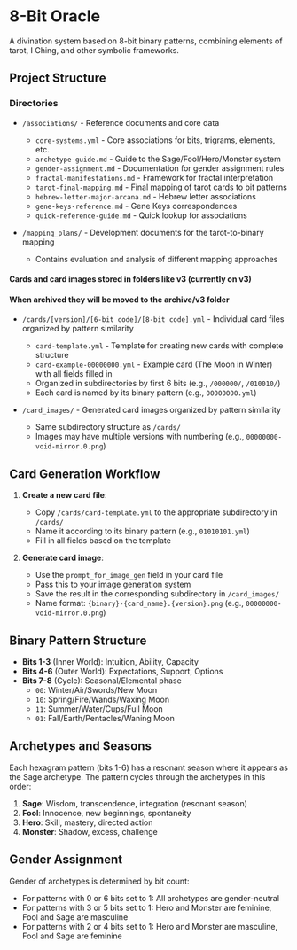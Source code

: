 # 8-Bit Oracle

A divination system based on 8-bit binary patterns, combining elements of tarot, I Ching, and other symbolic frameworks.

## Project Structure

### Directories

- `/associations/` - Reference documents and core data
  - `core-systems.yml` - Core associations for bits, trigrams, elements, etc.
  - `archetype-guide.md` - Guide to the Sage/Fool/Hero/Monster system
  - `gender-assignment.md` - Documentation for gender assignment rules
  - `fractal-manifestations.md` - Framework for fractal interpretation
  - `tarot-final-mapping.md` - Final mapping of tarot cards to bit patterns
  - `hebrew-letter-major-arcana.md` - Hebrew letter associations
  - `gene-keys-reference.md` - Gene Keys correspondences
  - `quick-reference-guide.md` - Quick lookup for associations

- `/mapping_plans/` - Development documents for the tarot-to-binary mapping
  - Contains evaluation and analysis of different mapping approaches

#### Cards and card images stored in folders like v3 (currently on v3) 
#### When archived they will be moved to the archive/v3 folder
- `/cards/[version]/[6-bit code]/[8-bit code].yml` - Individual card files organized by pattern similarity
  - `card-template.yml` - Template for creating new cards with complete structure
  - `card-example-00000000.yml` - Example card (The Moon in Winter) with all fields filled in
  - Organized in subdirectories by first 6 bits (e.g., `/000000/`, `/010010/`)
  - Each card is named by its binary pattern (e.g., `00000000.yml`)

- `/card_images/` - Generated card images organized by pattern similarity
  - Same subdirectory structure as `/cards/`
  - Images may have multiple versions with numbering (e.g., `00000000-void-mirror.0.png`)

## Card Generation Workflow

1. **Create a new card file**:
   - Copy `/cards/card-template.yml` to the appropriate subdirectory in `/cards/`
   - Name it according to its binary pattern (e.g., `01010101.yml`)
   - Fill in all fields based on the template

2. **Generate card image**:
   - Use the `prompt_for_image_gen` field in your card file
   - Pass this to your image generation system
   - Save the result in the corresponding subdirectory in `/card_images/`
   - Name format: `{binary}-{card_name}.{version}.png` (e.g., `00000000-void-mirror.0.png`)

## Binary Pattern Structure

- **Bits 1-3** (Inner World): Intuition, Ability, Capacity
- **Bits 4-6** (Outer World): Expectations, Support, Options
- **Bits 7-8** (Cycle): Seasonal/Elemental phase
  - `00`: Winter/Air/Swords/New Moon
  - `10`: Spring/Fire/Wands/Waxing Moon
  - `11`: Summer/Water/Cups/Full Moon
  - `01`: Fall/Earth/Pentacles/Waning Moon

## Archetypes and Seasons

Each hexagram pattern (bits 1-6) has a resonant season where it appears as the Sage archetype. The pattern cycles through the archetypes in this order:

1. **Sage**: Wisdom, transcendence, integration (resonant season)
2. **Fool**: Innocence, new beginnings, spontaneity
3. **Hero**: Skill, mastery, directed action
4. **Monster**: Shadow, excess, challenge

## Gender Assignment

Gender of archetypes is determined by bit count:
- For patterns with 0 or 6 bits set to 1: All archetypes are gender-neutral
- For patterns with 3 or 5 bits set to 1: Hero and Monster are feminine, Fool and Sage are masculine
- For patterns with 2 or 4 bits set to 1: Hero and Monster are masculine, Fool and Sage are feminine
